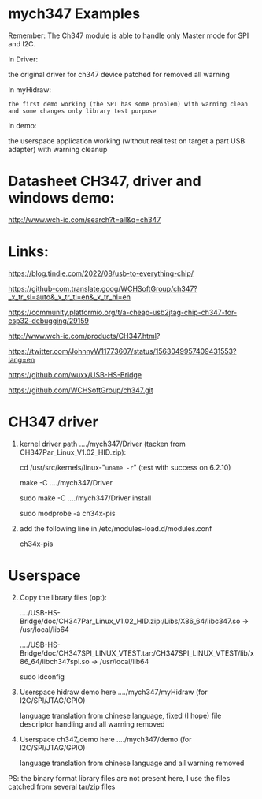 # mych347 Examples

Remember: The Ch347 module is able to handle only Master mode for SPI and I2C.


In Driver: 

   the original driver for ch347 device patched for removed all warning

In myHidraw:

    the first demo working (the SPI has some problem) with warning clean and some changes only library test purpose
 
In demo: 

   the userspace application working (without real test on target a part USB adapter) with warning cleanup


# Datasheet CH347, driver and windows demo:

http://www.wch-ic.com/search?t=all&q=ch347


# Links:

https://blog.tindie.com/2022/08/usb-to-everything-chip/

https://github-com.translate.goog/WCHSoftGroup/ch347?_x_tr_sl=auto&_x_tr_tl=en&_x_tr_hl=en

https://community.platformio.org/t/a-cheap-usb2jtag-chip-ch347-for-esp32-debugging/29159

http://www.wch-ic.com/products/CH347.html?

https://twitter.com/JohnnyW11773607/status/1563049957409431553?lang=en

https://github.com/wuxx/USB-HS-Bridge

https://github.com/WCHSoftGroup/ch347.git


# CH347 driver

1) kernel driver path ..../mych347/Driver (tacken from CH347Par_Linux_V1.02_HID.zip):

     cd /usr/src/kernels/linux-"`uname -r`" (test with success on 6.2.10)
     
     make -C ..../mych347/Driver
     
     sudo make -C ..../mych347/Driver install
     
     sudo modprobe -a ch34x-pis


2) add the following line in /etc/modules-load.d/modules.conf

     ch34x-pis


# Userspace

2)  Copy the library files (opt):

     ..../USB-HS-Bridge/doc/CH347Par_Linux_V1.02_HID.zip:/Libs/X86_64/libc347.so -> /usr/local/lib64
     
     ..../USB-HS-Bridge/doc/CH347SPI_LINUX_VTEST.tar:/CH347SPI_LINUX_VTEST/lib/x86_64/libch347spi.so -> /usr/local/lib64
     
     sudo ldconfig

3) Userspace hidraw demo here ..../mych347/myHidraw    (for  I2C/SPI/JTAG/GPIO)

   language translation from chinese language, fixed (I hope) file descriptor handling and all warning removed

4) Userspace ch347_demo here ..../mych347/demo  (for  I2C/SPI/JTAG/GPIO)

   language translation from chinese language and all warning removed


PS: the binary format library files are not present here, I use the files catched from several tar/zip files
